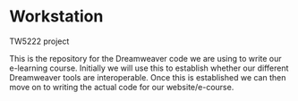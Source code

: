 Workstation
===========

TW5222 project

This is the repository for the Dreamweaver code we are using to write our e-learning course. Initially we will use this
to establish whether our different Dreamweaver tools are interoperable. Once this is established we can then move on to
writing the actual code for our website/e-course.
